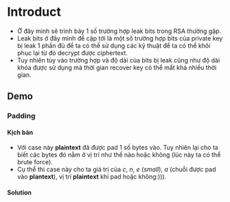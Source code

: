 # Introduct
- Ở đây mình sẽ trình bày 1 số trường hợp leak bits trong RSA thường gặp.
- Leak bits ở đây mình đề cập tới là một số trường hợp bits của private key bị leak 1 phần đủ để ta có thể sử dụng các kỹ thuật để ta có thể khôi phục lại từ đó decrypt được ciphertext.
- Tuy nhiên tùy vào trường hợp và độ dài của bits bị leak cũng như độ dài khóa được sử dụng mà thời gian recover key có thể mất khá nhiều thời gian.
## Demo
### Padding
#### Kịch bản
- Với case này **plaintext** đã được pad 1 số bytes vào. Tuy nhiên lại cho ta biết các bytes đó nằm ở vị trí như thế nào hoặc không (lúc này ta có thể brute force).
- Cụ thể thì case này cho ta giá trị của $c$, $n$, $e \ (small)$, $a$ (chuỗi được pad vào **plantext**), vị trí **plaintext** khi pad hoặc không:))).
#### Solution 
